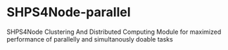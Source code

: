 # SHPS4Node-parallel
SHPS4Node Clustering And Distributed Computing Module for maximized performance of parallelly and simultanously doable tasks
